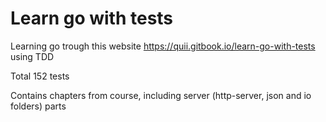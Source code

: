# Learn go with tests

Learning go trough this website <https://quii.gitbook.io/learn-go-with-tests> using TDD

Total 152 tests

Contains chapters from course, including server (http-server, json and io folders) parts
